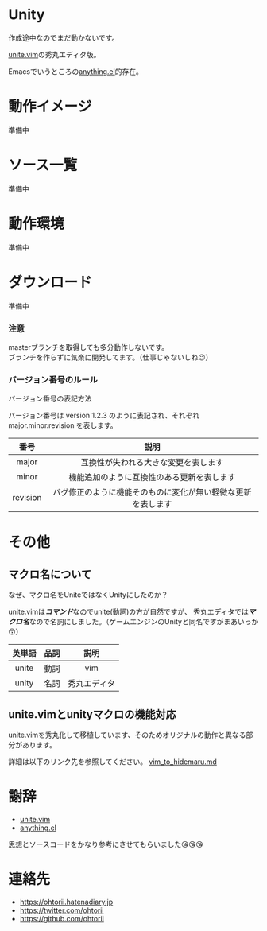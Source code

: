 # Unity

作成途中なのでまだ動かないです。


[unite.vim](https://github.com/Shougo/unite.vim)の秀丸エディタ版。

Emacsでいうところの[anything.el](http://emacs.rubikitch.com/anything/)的存在。

# 動作イメージ

準備中

# ソース一覧

準備中

# 動作環境

準備中


# ダウンロード

準備中

### 注意
masterブランチを取得しても多分動作しないです。<br>
ブランチを作らずに気楽に開発してます。（仕事じゃないしね😉）

### バージョン番号のルール

バージョン番号の表記方法

バージョン番号は version 1.2.3 のように表記され、それぞれ major.minor.revision を表します。

|番号|説明|
|:--:|:--:|
|major|互換性が失われる大きな変更を表します|
|minor|機能追加のように互換性のある更新を表します|
|revision|バグ修正のように機能そのものに変化が無い軽微な更新を表します|

# その他

## マクロ名について

なぜ、マクロ名をUniteではなくUnityにしたのか？

unite.vimは***コマンド***なのでunite(動詞)の方が自然ですが、
秀丸エディタでは***マクロ名***なので名詞にしました。（ゲームエンジンのUnityと同名ですがまあいっか😙）

|英単語|品詞|説明|
|:--:|:--:|:--:|
|unite|動詞|vim|
|unity|名詞|秀丸エディタ|

## unite.vimとunityマクロの機能対応

unite.vimを秀丸化して移植しています、そのためオリジナルの動作と異なる部分があります。

詳細は以下のリンク先を参照してください。
[vim_to_hidemaru.md](help/vim_to_hidemaru.md)


# 謝辞

- [unite.vim](https://github.com/Shougo/unite.vim)
- [anything.el](http://emacs.rubikitch.com/anything/)

思想とソースコードをかなり参考にさせてもらいました😘😘😘

# 連絡先

- <https://ohtorii.hatenadiary.jp>
- <https://twitter.com/ohtorii>
- <https://github.com/ohtorii>
